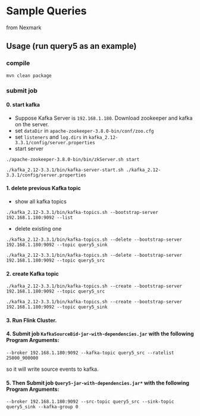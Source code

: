 # Sample Queries

from Nexmark

## Usage (run query5 as an example)

### compile

`mvn clean package`

### submit job

#### 0. start kafka

- Suppose Kafka Server is `192.168.1.180`. Download zookeeper and kafka on the server.
- set `dataDir` in `apache-zookeeper-3.8.0-bin/conf/zoo.cfg`
- set `listeners` and `log.dirs` in `kafka_2.12-3.3.1/config/server.properties`
- start server

```
./apache-zookeeper-3.8.0-bin/bin/zkServer.sh start

./kafka_2.12-3.3.1/bin/kafka-server-start.sh ./kafka_2.12-3.3.1/config/server.properties
```

#### 1. delete previous Kafka topic

- show all kafka topics

`./kafka_2.12-3.3.1/bin/kafka-topics.sh --bootstrap-server 192.168.1.180:9092 --list`

- delete existing one

`./kafka_2.12-3.3.1/bin/kafka-topics.sh --delete --bootstrap-server 192.168.1.180:9092 --topic query5_sink`

`./kafka_2.12-3.3.1/bin/kafka-topics.sh --delete --bootstrap-server 192.168.1.180:9092 --topic query5_src`

#### 2. create Kafka topic

`./kafka_2.12-3.3.1/bin/kafka-topics.sh --create --bootstrap-server 192.168.1.180:9092 --topic query5_src`

`./kafka_2.12-3.3.1/bin/kafka-topics.sh --create --bootstrap-server 192.168.1.180:9092 --topic query5_sink`

#### 3. Run Flink Cluster.

#### 4. Submit job `KafkaSourceBid-jar-with-dependencies.jar` with the following Program Arguments:

`--broker 192.168.1.180:9092 --kafka-topic query5_src --ratelist 25000_900000`

so it will write source events to kafka.

#### 5. Then Submit job `Query5-jar-with-dependencies.jar*` with the following Program Arguments:

`--broker 192.168.1.180:9092 --src-topic query5_src --sink-topic query5_sink --kafka-group 0`

